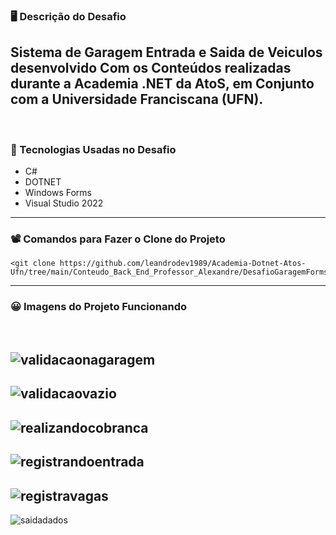 ### 🖥️ Descrição do Desafio 

Sistema de Garagem Entrada e Saida de Veiculos desenvolvido Com os Conteúdos realizadas durante a Academia .NET da AtoS, em Conjunto com a Universidade Franciscana (UFN).
----
<br>

###  🔨 Tecnologias Usadas no Desafio

- C# 
- DOTNET
- Windows Forms
- Visual Studio 2022

----

### 📽️ Comandos para Fazer o Clone do Projeto

```
<git clone https://github.com/leandrodev1989/Academia-Dotnet-Atos-Ufn/tree/main/Conteudo_Back_End_Professor_Alexandre/DesafioGaragemForms>

```
----
### 😀 Imagens do Projeto Funcionando
<br>

![validacaonagaragem](https://user-images.githubusercontent.com/83560879/175140578-cd9b1455-ecac-4bb0-9e4d-8046443522a8.png)
----
![validacaovazio](https://user-images.githubusercontent.com/83560879/175140587-eaf4f3b1-8aa6-4afd-b884-46de294dd205.png)
----
![realizandocobranca](https://user-images.githubusercontent.com/83560879/175140794-126ad7e0-6370-4a95-a52f-3b72397d5e8b.png)
----
![registrandoentrada](https://user-images.githubusercontent.com/83560879/175140801-34eefbdb-9803-4a9c-90c4-7ddcf8711535.png)
----
![registravagas](https://user-images.githubusercontent.com/83560879/175140806-7312c65c-0465-404e-8578-2b00b73bb10f.png)
----
![saidadados](https://user-images.githubusercontent.com/83560879/175140811-85a9293e-2a9f-4274-a673-85699cf00f44.png)

